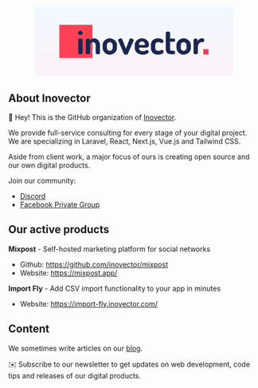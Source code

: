 <p align="center"><a href="https://inovector.com" target="_blank"><img src="https://raw.githubusercontent.com/Inovector/.github/main/profile/images/logo.svg" width="400"></a></p>

## About Inovector

👋 Hey! This is the GitHub organization of [Inovector](https://inovector.com).

We provide full-service consulting for every stage of your digital project. We are specializing in Laravel, React, Next.js, Vue.js and Tailwind CSS.

Aside from client work, a major focus of ours is creating open source and our own digital products.

Join our community:
 - [Discord](https://discord.gg/s2ytAnwm)
 - [Facebook Private Group](https://www.facebook.com/groups/inovector)

## Our active products

**Mixpost** - Self-hosted marketing platform for social networks
- Github: https://github.com/inovector/mixpost
- Website: https://mixpost.app/

**Import Fly** - Add CSV import functionality to your app in minutes
- Website: https://import-fly.inovector.com/

## Content
We sometimes write articles on our [blog](https://inovector.com/blog). 

✉️ Subscribe to our newsletter to get updates on web development, code tips and releases of our digital products.
